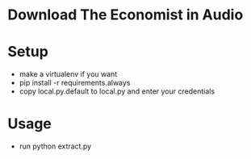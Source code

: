 # Download The Economist in Audio

# Setup

* make a virtualenv if you want
* pip install -r requirements.always
* copy local.py.default to local.py and enter your credentials

# Usage

* run python extract.py

